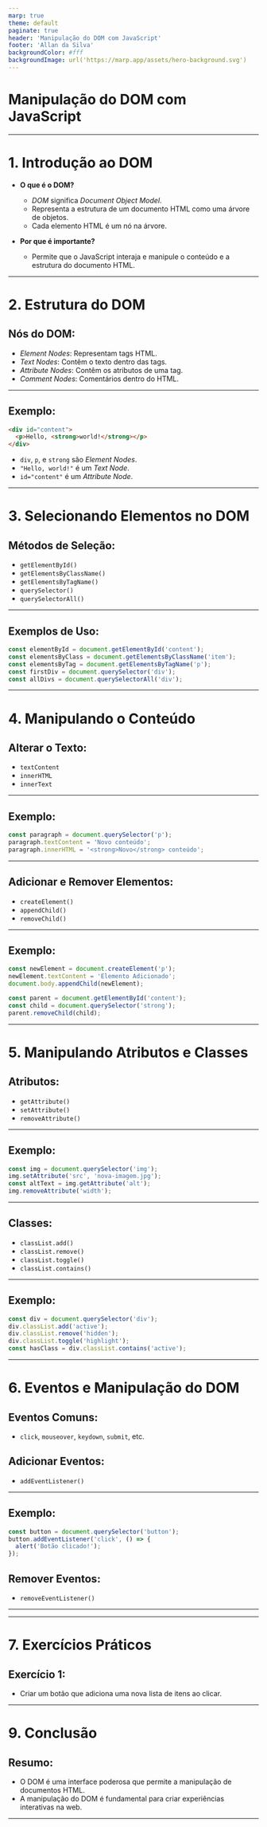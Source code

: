 ```yaml
---
marp: true
theme: default
paginate: true
header: 'Manipulação do DOM com JavaScript'
footer: 'Allan da Silva'
backgroundColor: #fff
backgroundImage: url('https://marp.app/assets/hero-background.svg')
---
```


# **Manipulação do DOM com JavaScript**

---

# **1. Introdução ao DOM**

- **O que é o DOM?**

  - _DOM_ significa _Document Object Model_.
  - Representa a estrutura de um documento HTML como uma árvore de objetos.
  - Cada elemento HTML é um nó na árvore.

- **Por que é importante?**
  - Permite que o JavaScript interaja e manipule o conteúdo e a estrutura do documento HTML.

---

# **2. Estrutura do DOM**

## **Nós do DOM:**

- _Element Nodes_: Representam tags HTML.
- _Text Nodes_: Contêm o texto dentro das tags.
- _Attribute Nodes_: Contêm os atributos de uma tag.
- _Comment Nodes_: Comentários dentro do HTML.

---

## **Exemplo:**

```html
<div id="content">
  <p>Hello, <strong>world!</strong></p>
</div>
```

- `div`, `p`, e `strong` são _Element Nodes_.
- `"Hello, world!"` é um _Text Node_.
- `id="content"` é um _Attribute Node_.

---

# **3. Selecionando Elementos no DOM**

## **Métodos de Seleção:**

- `getElementById()`
- `getElementsByClassName()`
- `getElementsByTagName()`
- `querySelector()`
- `querySelectorAll()`

---

## **Exemplos de Uso:**

```javascript
const elementById = document.getElementById('content');
const elementsByClass = document.getElementsByClassName('item');
const elementsByTag = document.getElementsByTagName('p');
const firstDiv = document.querySelector('div');
const allDivs = document.querySelectorAll('div');
```

---

# **4. Manipulando o Conteúdo**

## **Alterar o Texto:**

- `textContent`
- `innerHTML`
- `innerText`

---

## **Exemplo:**

```javascript
const paragraph = document.querySelector('p');
paragraph.textContent = 'Novo conteúdo';
paragraph.innerHTML = '<strong>Novo</strong> conteúdo';
```

---

## **Adicionar e Remover Elementos:**

- `createElement()`
- `appendChild()`
- `removeChild()`

---

## **Exemplo:**

```javascript
const newElement = document.createElement('p');
newElement.textContent = 'Elemento Adicionado';
document.body.appendChild(newElement);

const parent = document.getElementById('content');
const child = document.querySelector('strong');
parent.removeChild(child);
```

---

# **5. Manipulando Atributos e Classes**

## **Atributos:**

- `getAttribute()`
- `setAttribute()`
- `removeAttribute()`

---

## **Exemplo:**

```javascript
const img = document.querySelector('img');
img.setAttribute('src', 'nova-imagem.jpg');
const altText = img.getAttribute('alt');
img.removeAttribute('width');
```

---

## **Classes:**

- `classList.add()`
- `classList.remove()`
- `classList.toggle()`
- `classList.contains()`

---

## **Exemplo:**

```javascript
const div = document.querySelector('div');
div.classList.add('active');
div.classList.remove('hidden');
div.classList.toggle('highlight');
const hasClass = div.classList.contains('active');
```

---

# **6. Eventos e Manipulação do DOM**

## **Eventos Comuns:**

- `click`, `mouseover`, `keydown`, `submit`, etc.

## **Adicionar Eventos:**

- `addEventListener()`

---

## **Exemplo:**

```javascript
const button = document.querySelector('button');
button.addEventListener('click', () => {
  alert('Botão clicado!');
});
```

## **Remover Eventos:**

- `removeEventListener()`

---

---

# **7. Exercícios Práticos**

## **Exercício 1:**

- Criar um botão que adiciona uma nova lista de itens ao clicar.

---

# **9. Conclusão**

## **Resumo:**

- O DOM é uma interface poderosa que permite a manipulação de documentos HTML.
- A manipulação do DOM é fundamental para criar experiências interativas na web.

---

```

```
